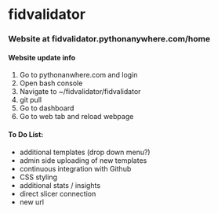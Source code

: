 # fidvalidator

### Website at fidvalidator.pythonanywhere.com/home

#### Website update info
1. Go to pythonanwhere.com and login
2. Open bash console
3. Navigate to ~/fidvalidator/fidvalidator
4. git pull
5. Go to dashboard
6. Go to web tab and reload webpage

#### To Do List:
* additional templates (drop down menu?)
* admin side uploading of new templates
* continuous integration with Github
* CSS styling
* additional stats / insights
* direct slicer connection
* new url
